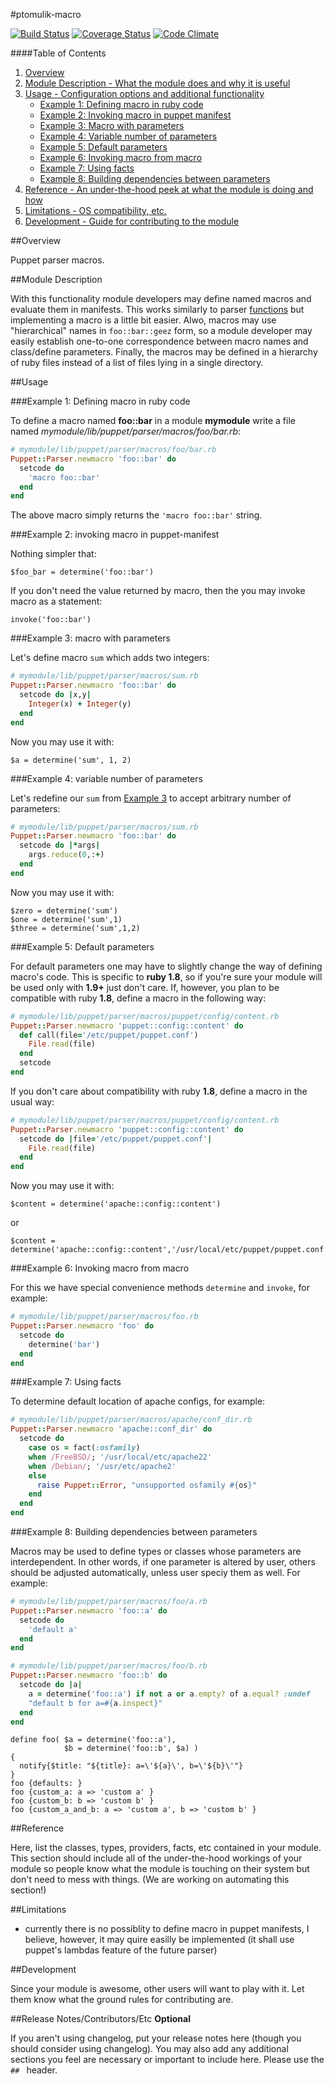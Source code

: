 #ptomulik-macro

[![Build Status](https://travis-ci.org/ptomulik/puppet-macro.png?branch=master)](https://travis-ci.org/ptomulik/puppet-macro)
[![Coverage Status](https://coveralls.io/repos/ptomulik/puppet-macro/badge.png)](https://coveralls.io/r/ptomulik/puppet-macro)
[![Code Climate](https://codeclimate.com/github/ptomulik/puppet-macro.png)](https://codeclimate.com/github/ptomulik/puppet-macro)

####Table of Contents

1. [Overview](#overview)
2. [Module Description - What the module does and why it is useful](#module-description)
3. [Usage - Configuration options and additional functionality](#usage)
   * [Example 1: Defining macro in ruby code](#example-1-defining-macro-in-ruby-code)
   * [Example 2: Invoking macro in puppet manifest](#example-2-invoking-macro-in-puppet-manifest)
   * [Example 3: Macro with parameters](#example-3-macro-with-parameters)
   * [Example 4: Variable number of parameters](#example-4-variable-number-of-parameters)
   * [Example 5: Default parameters](#example-5-default-parameters)
   * [Example 6: Invoking macro from macro](#example-6-invoking-macro-from-macro)
   * [Example 7: Using facts](#example-7-using-facts)
   * [Example 8: Building dependencies between parameters](#example-8-building-dependencies-between-parameters)
4. [Reference - An under-the-hood peek at what the module is doing and how](#reference)
5. [Limitations - OS compatibility, etc.](#limitations)
6. [Development - Guide for contributing to the module](#development)

##<a id="overview"></a>Overview

Puppet parser macros.

##<a id="module-description"></a>Module Description

With this functionality module developers may define named macros and evaluate them in manifests. This works similarly to parser [functions](http://docs.puppetlabs.com/guides/custom_functions.html) but implementing a macro is a little bit easier. Alwo, macros may use "hierarchical" names in `foo::bar::geez` form, so a module developer may easily establish one-to-one correspondence between macro names and class/define parameters. Finally, the macros may be defined in a hierarchy of ruby files instead of a list of files lying in a single directory.

##<a id="usage"></a>Usage

###<a id="example-1-defining-macro-in-ruby-code"></a>Example 1: Defining macro in ruby code

To define a macro named **foo::bar** in a module **mymodule** write a file
named *mymodule/lib/puppet/parser/macros/foo/bar.rb*:

```ruby
# mymodule/lib/puppet/parser/macros/foo/bar.rb
Puppet::Parser.newmacro 'foo::bar' do
  setcode do
    'macro foo::bar'
  end
end
```

The above macro simply returns the `'macro foo::bar'` string.

###<a id="example-2-invoking-macro-in-puppet-manifest"></a>Example 2: invoking macro in puppet-manifest

Nothing simpler that:

```puppet
$foo_bar = determine('foo::bar')
```

If you don't need the value returned by macro, then the you may invoke macro as a statement:

```puppet
invoke('foo::bar')
```

###<a id="example-3-macro-with-parameters"></a>Example 3: macro with parameters

Let's define macro `sum` which adds two integers:

```ruby
# mymodule/lib/puppet/parser/macros/sum.rb
Puppet::Parser.newmacro 'foo::bar' do
  setcode do |x,y|
    Integer(x) + Integer(y)
  end
end
```

Now you may use it with:

```puppet
$a = determine('sum', 1, 2)
```

###<a id="example-4-variable-number-of-parameters"></a>Example 4: variable number of parameters

Let's redefine our `sum` from [Example 3](#example-3-macro-with-parameters) to accept arbitrary number of parameters:

```ruby
# mymodule/lib/puppet/parser/macros/sum.rb
Puppet::Parser.newmacro 'foo::bar' do
  setcode do |*args|
    args.reduce(0,:+)
  end
end
```

Now you may use it with:

```puppet
$zero = determine('sum')
$one = determine('sum',1)
$three = determine('sum',1,2)
```

###<a id="example-5-default-parameters"></a>Example 5: Default parameters

For default parameters one may have to slightly change the way of defining macro's code. This is specific to **ruby 1.8**, so if you're sure your module will be used only with **1.9+** just don't care. If, however, you plan to be compatible with ruby **1.8**, define a macro in the following way:

```ruby
# mymodule/lib/puppet/parser/macros/puppet/config/content.rb
Puppet::Parser.newmacro 'puppet::config::content' do
  def call(file='/etc/puppet/puppet.conf')
    File.read(file)
  end
  setcode
end
```

If you don't care about compatibility with ruby **1.8**, define a macro in the usual way:
```ruby
# mymodule/lib/puppet/parser/macros/puppet/config/content.rb
Puppet::Parser.newmacro 'puppet::config::content' do
  setcode do |file='/etc/puppet/puppet.conf'|
    File.read(file)
  end
end
```

Now you may use it with:

```puppet
$content = determine('apache::config::content')
```

or
```puppet
$content = determine('apache::config::content','/usr/local/etc/puppet/puppet.conf')
```

###<a id="example-6-invoking-macro-from-macro"></a>Example 6: Invoking macro from macro

For this we have special convenience methods `determine` and `invoke`, for example:

```ruby
# mymodule/lib/puppet/parser/macros/foo.rb
Puppet::Parser.newmacro 'foo' do
  setcode do
    determine('bar')
  end
end
```

###<a id="example-7-using-facts"></a>Example 7: Using facts

To determine default location of apache configs, for example:

```ruby
# mymodule/lib/puppet/parser/macros/apache/conf_dir.rb
Puppet::Parser.newmacro 'apache::conf_dir' do
  setcode do
    case os = fact(:osfamily)
    when /FreeBSD/; '/usr/local/etc/apache22'
    when /Debian/; '/usr/etc/apache2'
    else
      raise Puppet::Error, "unsupported osfamily #{os}"
    end
  end
end
```

###<a id="example-8-building-dependencies-between-parameters"></a>Example 8: Building dependencies between parameters

Macros may be used to define types or classes whose parameters are interdependent. In other words, if one parameter is altered by user, others should be adjusted automatically, unless user speciy them as well. For example:

```ruby
# mymodule/lib/puppet/parser/macros/foo/a.rb
Puppet::Parser.newmacro 'foo::a' do
  setcode do
    'default a'
  end
end
```

```ruby
# mymodule/lib/puppet/parser/macros/foo/b.rb
Puppet::Parser.newmacro 'foo::b' do
  setcode do |a|
    a = determine('foo::a') if not a or a.empty? of a.equal? :undef
    "default b for a=#{a.inspect}"
  end
end
```

```puppet
define foo( $a = determine('foo::a'),
            $b = determine('foo::b', $a) )
{
  notify{$title: "${title}: a=\'${a}\', b=\'${b}\'"}
}
foo {defaults: }
foo {custom_a: a => 'custom a' }
foo {custom_b: b => 'custom b' }
foo {custom_a_and_b: a => 'custom a', b => 'custom b' }
```

##<a id="reference"></a>Reference

Here, list the classes, types, providers, facts, etc contained in your module. This section should include all of the under-the-hood workings of your module so people know what the module is touching on their system but don't need to mess with things. (We are working on automating this section!)

##Limitations

* currently there is no possiblity to define macro in puppet manifests, I
  believe, however, it may quire easilly be implemented (it shall use puppet's
  lambdas feature of the future parser)

##Development

Since your module is awesome, other users will want to play with it. Let them know what the ground rules for contributing are.

##Release Notes/Contributors/Etc **Optional**

If you aren't using changelog, put your release notes here (though you should consider using changelog). You may also add any additional sections you feel are necessary or important to include here. Please use the `## ` header. 
